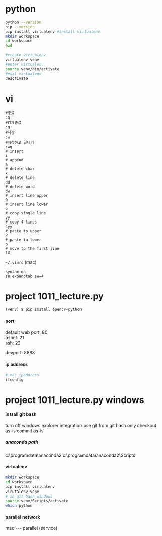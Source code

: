 # python

```bash
python --version
pip --version
pip install virtualenv #install virtualenv
mkdir workspace
cd workspace
pwd

#create virtualenv
virtualenv venv
#enter virtualenv
source venv/bin/activate
#exit virtualenv
deactivate
```

# vi
```
#종료
:q
#강제종료
:q!
#저장
:w
#저장하고 끝내기
:wq
# insert
i
# append
a
# delete char
x
# delete line
dd
# delete word
dw
# insert line upper
O
# insert line lower
o
# copy single line
yy
# copy 4 lines
4yy
# paste to upper
P
# paste to lower
p
# move to the first line
1G
```
`~/.vimrc` (mac)
```
syntax on
se expandtab sw=4
```

# project 1011_lecture.py

```
(venv) $ pip install opencv-python
```

#### port 
default web port: 80  
telnet: 21  
ssh: 22  

devport: 8888

#### ip address
```bash
# mac ipaddress
ifconfig
```

# project 1011_lecture.py windows

#### install git bash
turn off windows explorer integration
use git from git bash only
checkout as-is commit as-is

##### anaconda path
c:\programdata\anaconda2
c:\programdata\anaconda2\Scripts

#### virtualenv
```bash
mkdir workspace
cd workspace
pip install virtualenv
virutalenv venv
# in git bash windows
source venv/Scripts/activate
which python
```

#### parallel network
mac --- parallel (service)
<!--stackedit_data:
eyJoaXN0b3J5IjpbNjA1ODk1OTgyLC0xNTQ4Mjk5NzE2LC0xNz
I3NTA0ODM1LC0xMzY1MDA1MjEyLC0xNjE1MzIyMTY1LDIwMjg4
OTA3NjQsLTIxMDMxMzIyMTEsMjA0NzUwMzA2NywxNjM1NDg4Mz
cyLC0yODk5NTg5OCwxMzY2NDY1NzI1LC03Nzc1MjYwNDUsMTg1
NzkwNjAwNyw0ODg5NTQ2ODksLTEyNDMwNDQ4MDksLTYzMzU0MD
c3NCwxMTYzNjg3NzgzXX0=
-->